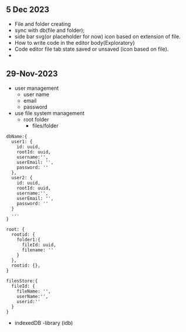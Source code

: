 
## 5 Dec 2023

* File and folder creating 
* sync with db(file and folder);
* side bar svg(or placeholder for now) icon based on extension of file.
* How to write code in the editor body(Exploratory)
* Code editor file tab state saved or unsaved (icon based on file).
* 


## 29-Nov-2023

* user management
  * user name
  * email
  * password
* use file system management
  * root folder
    * files/folder

``` 
dbName:{
  user1: {
    id: uuid,
    rootId: uuid,
    username:'',
    userEmail: '',
    password: ''
  },
  user2: {
    id: uuid,
    rootId: uuid,
    username:'',
    userEmail: '',
    password: ''
  }
  ...
}
```
```
root: {
  rootid: {
    folder1:{
      fileId: uuid,
      filename: ''
    }
  },
  rootid: {},
}
```

```
filesStore:{
  fileId: {
    fileName: '',
    userName:'',
    userid:''
  }
}
```

* indexedDB -library (idb)